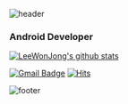 ![header](https://capsule-render.vercel.app/api?type=wave&color=gradient&height=300&section=header&text=Welcome%20to%20LeeWonJong's%20GitHub%20👋&fontSize=40)

### Android Developer

[![LeeWonJong's github stats](https://github-readme-stats.vercel.app/api?username=LeeWonJong)](https://github.com/DoingLab-LeeWonJong)

[![Gmail Badge](https://img.shields.io/badge/Gmail-d14836?style=flat-square&logo=Gmail&logoColor=white&link=mailto:leewonjong@doinglab.com)](mailto:leewonjong@doinglab.com) [![Hits](https://hits.seeyoufarm.com/api/count/incr/badge.svg?url=https%3A%2F%2Fgithub.com%2FDoingLab-LeeWonJong)](https://github.com/DoingLab-LeeWonJong)


![footer](https://capsule-render.vercel.app/api?type=wave&color=gradient&height=150&section=footer)
